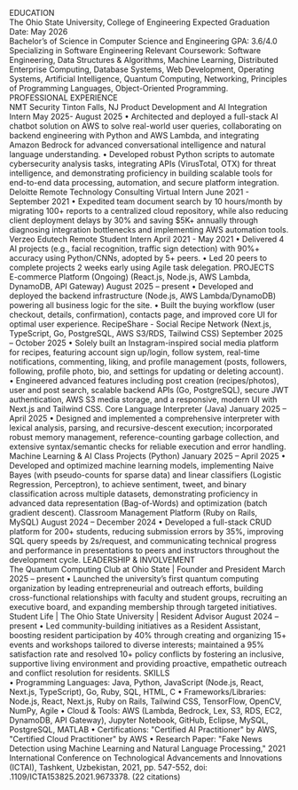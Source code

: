 EDUCATION															
The Ohio State University, College of Engineering		     				              Expected Graduation Date: May 2026            
Bachelor’s of Science in Computer Science and Engineering 							                         GPA: 3.6/4.0
Specializing in Software Engineering 
Relevant Coursework: Software Engineering, Data Structures & Algorithms, Machine Learning, Distributed Enterprise Computing, Database Systems, Web Development, Operating Systems, Artificial Intelligence, Quantum Computing, Networking, Principles of Programming Languages, Object-Oriented Programming.
PROFESSIONAL EXPERIENCE												
NMT Security 				   									   Tinton Falls, NJ
Product Development and AI Integration Intern 								       May 2025- August 2025
•	Architected and deployed a full-stack AI chatbot solution on AWS to solve real-world user queries, collaborating on backend engineering with Python and AWS Lambda, and integrating Amazon Bedrock for advanced conversational intelligence and natural language understanding. 
•	Developed robust Python scripts to automate cybersecurity analysis tasks, integrating APIs (VirusTotal, OTX) for threat intelligence, and demonstrating proficiency in building scalable tools for end-to-end data processing, automation, and secure platform integration.
Deloitte 														  	   Remote
Technology Consulting Virtual Intern 								              June 2021 - September 2021
•	Expedited team document search by 10 hours/month by migrating 100+ reports to a centralized cloud repository, while also reducing client deployment delays by 30% and saving $5K+ annually through diagnosing integration bottlenecks and implementing AWS automation tools.
Verzeo Edutech 													 	   Remote
Student Intern 												         April 2021 - May 2021
•	Delivered 4 AI projects (e.g., facial recognition, traffic sign detection) with 90%+ accuracy using Python/CNNs, adopted by 5+ peers.
•	Led 20 peers to complete projects 2 weeks early using Agile task delegation.
PROJECTS															
E-commerce Platform (Ongoing) (React.js, Node.js, AWS Lambda, DynamoDB, API Gateway) 		          August 2025 – present
•	Developed and deployed the backend infrastructure (Node.js, AWS Lambda/DynamoDB) powering all business logic for the site.
•	Built the buying workflow (user checkout, details, confirmation), contacts page, and improved core UI for optimal user experience.
RecipeShare - Social Recipe Network (Next.js, TypeScript, Go, PostgreSQL, AWS S3/RDS, Tailwind CSS)   September 2025 – October 2025
•	Solely built an Instagram-inspired social media platform for recipes, featuring account sign up/login, follow system, real-time notifications, commenting, liking, and profile management (posts, followers, following, profile photo, bio, and settings for updating or deleting account). 
•	Engineered advanced features including post creation (recipes/photos), user and post search, scalable backend APIs (Go, PostgreSQL), secure JWT authentication, AWS S3 media storage, and a responsive, modern UI with Next.js and Tailwind CSS.
Core Language Interpreter (Java)									   January 2025 – April 2025
•	Designed and implemented a comprehensive interpreter with lexical analysis, parsing, and recursive-descent execution; incorporated robust memory management, reference-counting garbage collection, and extensive syntax/semantic checks for reliable execution and error handling.
Machine Learning & AI Class Projects (Python)								   January 2025 – April 2025
•	Developed and optimized machine learning models, implementing Naive Bayes (with pseudo-counts for sparse data) and linear classifiers (Logistic Regression, Perceptron), to achieve sentiment, tweet, and binary classification across multiple datasets, demonstrating proficiency in advanced data representation (Bag-of-Words) and optimization (batch gradient descent).
Classroom Management Platform (Ruby on Rails, MySQL)					           August 2024 – December 2024
•	Developed a full-stack CRUD platform for 200+ students, reducing submission errors by 35%, improving SQL query speeds by 2s/request, and communicating technical progress and performance in presentations to peers and instructors throughout the development cycle.
LEADERSHIP & INVOLVEMENT												
The Quantum Computing Club at Ohio State | Founder and President 					          March 2025 – present
•	Launched the university’s first quantum computing organization by leading entrepreneurial and outreach efforts, building cross-functional relationships with faculty and student groups, recruiting an executive board, and expanding membership through targeted initiatives.
Student Life | The Ohio State University | Resident Advisor 							          August 2024 – present
•	Led community-building initiatives as a Resident Assistant, boosting resident participation by 40% through creating and organizing 15+ events and workshops tailored to diverse interests; maintained a 95% satisfaction rate and resolved 10+ policy conflicts by fostering an inclusive, supportive living environment and providing proactive, empathetic outreach and conflict resolution for residents.
SKILLS 															
•	Programming Languages: Java, Python, JavaScript (Node.js, React, Next.js, TypeScript), Go, Ruby, SQL, HTML, C
•	Frameworks/Libraries: Node.js, React, Next.js, Ruby on Rails, Tailwind CSS, TensorFlow, OpenCV, NumPy, Agile
•	Cloud & Tools: AWS (Lambda, Bedrock, Lex, S3, RDS, EC2, DynamoDB, API Gateway), Jupyter Notebook, GitHub, Eclipse, MySQL, PostgreSQL, MATLAB
•	Certifications: "Certified AI Practitioner" by AWS, "Certified Cloud Practitioner" by AWS
•	Research Paper: "Fake News Detection using Machine Learning and Natural Language Processing," 2021 International Conference on Technological Advancements and Innovations (ICTAI), Tashkent, Uzbekistan, 2021, pp. 547-552, doi: .1109/ICTA153825.2021.9673378. (22 citations)

